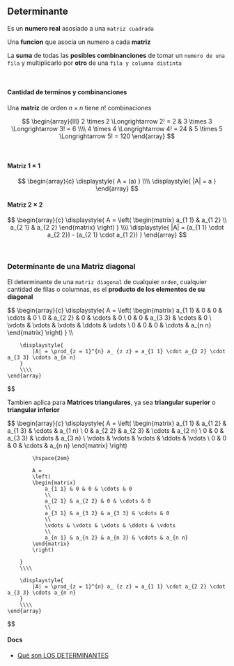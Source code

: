 ## Determinante

Es un **numero real** asosiado a una `matriz cuadrada`

Una **funcion** que asocia un numero a cada **matriz**


La **suma** de todas las **posibles combinanciones** de tomar un `numero de una fila` y multiplicarlo por **otro** de una `fila y columna distinta`

<br>

#### Cantidad de terminos y combinanciones

Una **matriz** de orden $n \times n$ tiene $n!$ combinaciones

$$
\begin{array}{lll}
    2 \times 2 \Longrightarrow 2! = 2
    &
    3 \times 3 \Longrightarrow 3! = 6
    \\\\
    4 \times 4 \Longrightarrow 4! = 24
    &
    5 \times 5 \Longrightarrow 5! = 120 
\end{array}
$$

<br>

#### Matriz $1 \times 1$

$$
    \begin{array}{c}
        \displaystyle{
            A = (a)
        }
        \\\\
        \displaystyle{
            |A| = a
        }
    \end{array}
$$

#### Matriz $2 \times 2$

$$
    \begin{array}{c}
        \displaystyle{
            A = \left( 
                \begin{matrix}
                    a_{1 1} & a_{1 2}
                    \\
                    a_{2 1} & a_{2 2}
                \end{matrix}
            \right)
        }
        \\\\
        \displaystyle{
            |A| = (a_{1 1} \cdot a_{2 2}) - (a_{2 1} \cdot a_{1 2})
        }
    \end{array}
$$


<br>

### Determinante de una Matriz diagonal

El determinante de una `matriz diagonal` de cualquier `orden`, cualquier cantidad de filas o columnas, es el **producto de los elementos de su diagonal**

$$
    \begin{array}{c}
        \displaystyle{
            A = \left( 
            \begin{matrix}
                a_{1 1} & 0 & 0 & \cdots & 0
                \\
                0 & a_{2 2} & 0 & \cdots & 0
                \\
                0 & 0 & a_{3 3} & \cdots & 0
                \\
                \vdots & \vdots & \vdots & \ddots & \vdots
                \\
                0 & 0 & 0 & \cdots & a_{n n}
            \end{matrix}
            \right)
        }
        \\\\

        \displaystyle{
            |A| = \prod_{z = 1}^{n} a_ {z z} = a_{1 1} \cdot a_{2 2} \cdot a_{3 3} \cdots a_{n n}
        }
        \\\\      
    \end{array}  
$$

Tambien aplica para **Matrices triangulares**, ya sea **triangular superior** o **triangular inferior**

$$
    \begin{array}{c}
        \displaystyle{
            A = 
            \left( 
            \begin{matrix}
                a_{1 1} & a_{1 2} & a_{1 3} & \cdots & a_{1 n}
                \\
                0 & a_{2 2} & a_{2 3} & \cdots & a_{2 n}
                \\
                0 & 0 & a_{3 3} & \cdots & a_{3 n}
                \\
                \vdots & \vdots & \vdots & \ddots & \vdots
                \\
                0 & 0 & 0 & \cdots & a_{n n}
            \end{matrix}
            \right)

            \hspace{2em}

            A =
            \left( 
            \begin{matrix}
                a_{1 1} & 0 & 0 & \cdots & 0
                \\
                a_{2 1} & a_{2 2} & 0 & \cdots & 0
                \\
                a_{3 1} & a_{3 2} & a_{3 3} & \cdots & 0
                \\
                \vdots & \vdots & \vdots & \ddots & \vdots
                \\
                a_{n 1} & a_{n 2} & a_{n 3} & \cdots & a_{n n}
            \end{matrix}
            \right)
  
        }
        \\\\

        \displaystyle{
            |A| = \prod_{z = 1}^{n} a_ {z z} = a_{1 1} \cdot a_{2 2} \cdot a_{3 3} \cdots a_{n n}
        }
        \\\\      
    \end{array}  
$$


#### Docs

- [Qué son LOS DETERMINANTES](https://www.youtube.com/watch?v=Bd7XboIfsU4)
